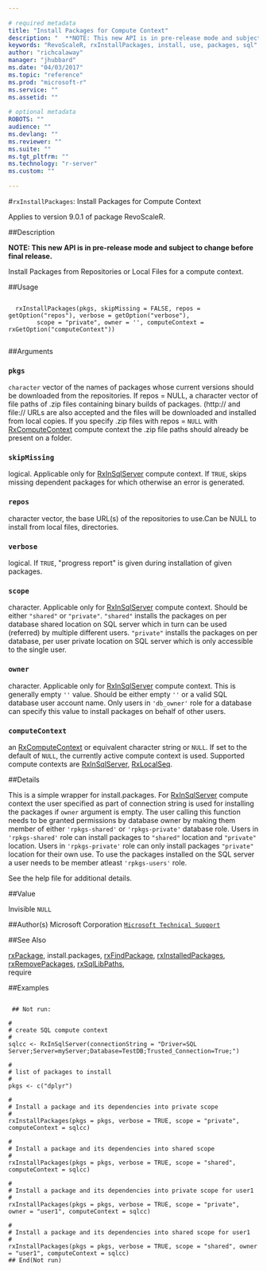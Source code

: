 ```yaml
--- 
 
# required metadata 
title: "Install Packages for Compute Context" 
description: "  **NOTE: This new API is in pre-release mode and subject to change before final release.**  Install Packages from Repositories or Local Files for a compute context.  " 
keywords: "RevoScaleR, rxInstallPackages, install, use, packages, sql" 
author: "richcalaway" 
manager: "jhubbard" 
ms.date: "04/03/2017" 
ms.topic: "reference" 
ms.prod: "microsoft-r" 
ms.service: "" 
ms.assetid: "" 
 
# optional metadata 
ROBOTS: "" 
audience: "" 
ms.devlang: "" 
ms.reviewer: "" 
ms.suite: "" 
ms.tgt_pltfrm: "" 
ms.technology: "r-server" 
ms.custom: "" 
 
--- 
```

 
 
 #`rxInstallPackages`: Install Packages for Compute Context

 Applies to version 9.0.1 of package RevoScaleR.
 
 ##Description
 

**NOTE: This new API is in pre-release mode and subject to change before final release.**

Install Packages from Repositories or Local Files for a compute context.

 
 
 ##Usage

```   
  
  rxInstallPackages(pkgs, skipMissing = FALSE, repos = getOption("repos"), verbose = getOption("verbose"), 
        scope = "private", owner = '', computeContext = rxGetOption("computeContext"))
 
```
 
 ##Arguments

   
  
    
 ### `pkgs`
 `character` vector of the names of packages whose current versions should be downloaded from the repositories. If repos = NULL, a character vector of file paths of .zip files containing binary builds of packages. (http:// and file:// URLs are also accepted and the files will be downloaded and installed from local copies. If you specify .zip files with repos = `NULL` with [RxComputeContext](RxComputeContext.md) compute context the .zip file paths should already be present on a folder. 
   
   
    
 ### `skipMissing`
 logical. Applicable only for [RxInSqlServer](RxInSqlServer.md) compute context. If `TRUE`, skips missing dependent packages for which otherwise an error is generated.  
  
  
    
 ### `repos`
 character vector, the base URL(s) of the repositories to use.Can be NULL to install from local files, directories. 
  
  
    
 ### `verbose`
 logical. If `TRUE`, "progress report" is given during installation of given packages. 
  
  
    
 ### `scope`
 character. Applicable only for [RxInSqlServer](RxInSqlServer.md) compute context. Should be either `"shared"` or `"private"`.  `"shared"` installs the packages on per database shared location on SQL server which in turn can be used (referred) by multiple different users. `"private"` installs the packages on per database, per user private location on SQL server which is only accessible to the single user. 
  
  
    
 ### `owner`
 character. Applicable only for [RxInSqlServer](RxInSqlServer.md) compute context. This is generally empty `''` value.  Should be either empty `''` or a valid SQL database user account name. Only users in `'db_owner'` role for a database can specify this value to install packages on  behalf of other users.  
  
  
    
 ### `computeContext`
 an [RxComputeContext](RxComputeContext.md) or equivalent character string or `NULL`.   If set to the default of `NULL`, the currently active compute context is used. Supported compute contexts are [RxInSqlServer](RxInSqlServer.md), [RxLocalSeq](RxLocalSeq.md). 
  
  
 
 
 ##Details
 
This is a simple wrapper for install.packages. 
For [RxInSqlServer](RxInSqlServer.md) compute context the user specified as part of connection string is used for installing the packages if `owner` argument is empty. The user calling this function needs to be granted permissions by database owner by making them member of either `'rpkgs-shared'` or `'rpkgs-private'` database role. Users in `'rpkgs-shared'` role can install packages to `"shared"` location and `"private"` location. Users in `'rpkgs-private'` role can only install packages `"private"` location for their own use. To use the packages installed on the SQL server a user needs to be member atleast `'rpkgs-users'` role.

See the help file for additional details.
 
 
 
 ##Value
 
Invisible `NULL`
 
 
 ##Author(s)
 Microsoft Corporation [`Microsoft Technical Support`](https://go.microsoft.com/fwlink/?LinkID=698556&clcid=0x409)
 
 
 ##See Also
 
[rxPackage](rxPackage.md),
install.packages,
[rxFindPackage](rxFindPackage.md),
[rxInstalledPackages](rxInstalledPackages.md),
[rxRemovePackages](rxRemovePackages.md),
[rxSqlLibPaths](rxSqlLibPaths.md),   
require
   
 ##Examples

 ```
   
  ## Not run:
 
#
# create SQL compute context
#
sqlcc <- RxInSqlServer(connectionString = "Driver=SQL Server;Server=myServer;Database=TestDB;Trusted_Connection=True;")

#
# list of packages to install
#
pkgs <- c("dplyr")

#
# Install a package and its dependencies into private scope
#
rxInstallPackages(pkgs = pkgs, verbose = TRUE, scope = "private", computeContext = sqlcc)

#
# Install a package and its dependencies into shared scope
#
rxInstallPackages(pkgs = pkgs, verbose = TRUE, scope = "shared", computeContext = sqlcc)

#
# Install a package and its dependencies into private scope for user1
#
rxInstallPackages(pkgs = pkgs, verbose = TRUE, scope = "private", owner = "user1", computeContext = sqlcc)

#
# Install a package and its dependencies into shared scope for user1
#
rxInstallPackages(pkgs = pkgs, verbose = TRUE, scope = "shared", owner = "user1", computeContext = sqlcc)
 ## End(Not run) 
  
 
```
     
 
 
 
 
 

